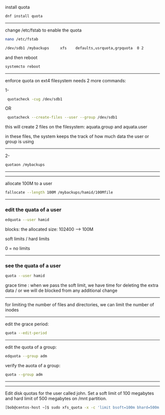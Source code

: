 

install quota

```bash
dnf install quota
```

________________________________________________________________________________________________


change /etc/fstab to enable the quota


```bash
nano /etc/fstab

/dev/sdb1 /mybackups     xfs    defaults,usrquota,grpquota  0 2

```

and then reboot


```bash
systemcto reboot 
```

________________________________________________________________________________________________


enforce quota on ext4 filesystem needs 2 more commands:

1- 

```bash
 quotacheck -cug /dev/sdb1
 ```
 
 OR
 
 
```bash
 quotacheck --create-files --user --group /dev/sdb1
 ```

this will create 2 files on the filesystem: aquata.group and aquata.user

in these files, the system keeps the track of how much data the user or group is using


________________________________________________________________________________________________

2- 


```bash
quotaon /mybackups
```

________________________________________________________________________________________________
________________________________________________________________________________________________

allocate 100M to a user


```bash
fallocate --length 100M /mybackups/hamid/100Mfile
```

________________________________________________________________________________________________


### edit the quata of a user

```bash
edquota --user hamid
```

blocks: the allocated size: 102400 --> 100M

soft limits / hard limits

0 = no limits

 

________________________________________________________________________________________________


### see the quata of a user


```bash
quota --user hamid
```

grace time : when we pass the soft limit, we have time for deleting the extra data / or we will de blocked from any additional change


________________________________________________________________________________________________


for limiting the number of files and directories, we can limit the number of inodes

________________________________________________________________________________________________


edit the grace period:

```bash
quota --edit-period
```

________________________________________________________________________________________________


edit the quota of a group:

```bash
edquota --group adm
```


verify the auota of a group:



```bash
quota --group adm
```
________________________________________________________________________________________________
________________________________________________________________________________________________


Edit disk quotas for the user called john. Set a soft limit of 100 megabytes and hard limit of 500 megabytes on /mnt partition.

```bash
[bob@centos-host ~]$ sudo xfs_quota -x -c 'limit bsoft=100m bhard=500m john' /mnt/
```

